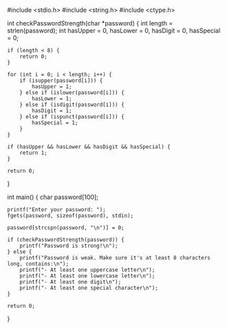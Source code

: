 #include <stdio.h>
#include <string.h>
#include <ctype.h>

int checkPasswordStrength(char *password) {
    int length = strlen(password);
    int hasUpper = 0, hasLower = 0, hasDigit = 0, hasSpecial = 0;

    if (length < 8) {
        return 0; 
    }

    for (int i = 0; i < length; i++) {
        if (isupper(password[i])) {
            hasUpper = 1;
        } else if (islower(password[i])) {
            hasLower = 1;
        } else if (isdigit(password[i])) {
            hasDigit = 1;
        } else if (ispunct(password[i])) {
            hasSpecial = 1;
        }
    }

    if (hasUpper && hasLower && hasDigit && hasSpecial) {
        return 1;  
    }

    return 0;  
}

int main() {
    char password[100];

    printf("Enter your password: ");
    fgets(password, sizeof(password), stdin);  

    password[strcspn(password, "\n")] = 0;

    if (checkPasswordStrength(password)) {
        printf("Password is strong!\n");
    } else {
        printf("Password is weak. Make sure it's at least 8 characters long, contains:\n");
        printf("- At least one uppercase letter\n");
        printf("- At least one lowercase letter\n");
        printf("- At least one digit\n");
        printf("- At least one special character\n");
    }

    return 0;
}
